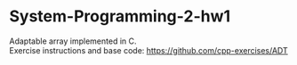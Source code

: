 #  System-Programming-2-hw1
Adaptable array implemented in C. <br>
Exercise instructions and base code: https://github.com/cpp-exercises/ADT

